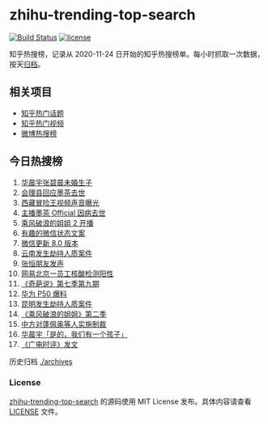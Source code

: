 # zhihu-trending-top-search

[![Build Status](https://github.com/justjavac/zhihu-trending-top-search/workflows/ci/badge.svg?branch=main)](https://github.com/justjavac/zhihu-trending-top-search/actions)
[![license](https://img.shields.io/github/license/justjavac/zhihu-trending-top-search)](https://github.com/justjavac/zhihu-trending-top-search/blob/main/LICENSE)

知乎热搜榜，记录从 2020-11-24 日开始的知乎热搜榜单。每小时抓取一次数据，按天[归档](./archives)。

## 相关项目

- [知乎热门话题](https://github.com/justjavac/zhihu-trending-hot-questions)
- [知乎热门视频](https://github.com/justjavac/zhihu-trending-hot-video)
- [微博热搜榜](https://github.com/justjavac/weibo-trending-hot-search)

## 今日热搜榜

<!-- BEGIN -->
<!-- 最后更新时间 Sat Jan 23 2021 16:27:21 GMT+0800 (CST) -->
1. [华晨宇张碧晨未婚生子](https://www.zhihu.com/search?q=华晨宇张碧晨)
1. [会理县回应墨茶去世 ](https://www.zhihu.com/search?q=墨茶)
1. [西藏冒险王视频声音曝光](https://www.zhihu.com/search?q=西藏冒险王)
1. [主播墨茶 Official 因病去世](https://www.zhihu.com/search?q=墨茶去世)
1. [乘风破浪的姐姐 2 开播](https://www.zhihu.com/search?q=乘风破浪的姐姐第二季)
1. [有趣的微信状态文案](https://www.zhihu.com/search?q=微信状态)
1. [微信更新 8.0 版本](https://www.zhihu.com/search?q=微信更新)
1. [云南发生劫持人质案件](https://www.zhihu.com/search?q=云南劫持)
1. [张恒朋友发声 ](https://www.zhihu.com/search?q=张恒朋友采访)
1. [网易北京一员工核酸检测阳性](https://www.zhihu.com/search?q=网易)
1. [《奇葩说》第七季第九期](https://www.zhihu.com/search?q=奇葩说)
1. [华为 P50 爆料](https://www.zhihu.com/search?q=华为p50)
1. [昆明发生劫持人质案件](https://www.zhihu.com/search?q=昆明劫持)
1. [《乘风破浪的姐姐》第二季](https://www.zhihu.com/search?q=浪姐2)
1. [中方对蓬佩奥等人实施制裁](https://www.zhihu.com/search?q=制裁蓬佩奥)
1. [华晨宇「是的，我们有一个孩子」](https://www.zhihu.com/search?q=华晨宇张碧晨)
1. [《广电时评》发文](https://www.zhihu.com/search?q=广电封杀郑爽)
<!-- END -->

历史归档 [./archives](./archives)

### License

[zhihu-trending-top-search](https://github.com/justjavac/zhihu-trending-top-search) 的源码使用 MIT License 发布。具体内容请查看 [LICENSE](./LICENSE) 文件。
